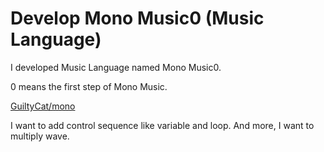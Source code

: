 Develop Mono Music0 (Music Language)
===============================

I developed Music Language named Mono Music0.

0 means the first step of Mono Music.

[GuiltyCat/mono](https://github.com/GuiltyCat/mono)

I want to add control sequence like variable and loop.
And more, I want to multiply wave.
